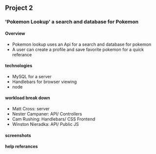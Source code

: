 ## Project 2 
### 'Pokemon Lookup' a search and database for Pokemon

#### Overview

* Pokemon lookup uses an Api for a search and database for pokemon
* A user can create a profile and save favorite pokemon for a quick referance

#### technologies

* MySQL for a server
* Handlebars for browser viewing 
* node

#### workload break down

* Matt Cross: server 
* Nester Campaner: API/ Controllers
* Cam Rushing: Handlebars/ CSS Frontend
* Winston Nieradka: API/ Public JS

#### screenshots


#### help referances
